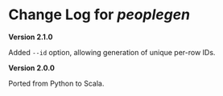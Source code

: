 # Change Log for _peoplegen_

**Version 2.1.0**

Added `--id` option, allowing generation of unique per-row IDs.

**Version 2.0.0**

Ported from Python to Scala.

